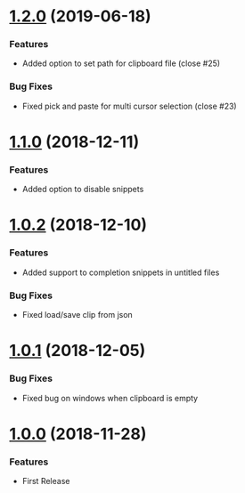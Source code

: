 # [1.2.0](https://github.com/edgardmessias/vscode.clipboard-manager/releases/tag/v1.2.0) (2019-06-18)

### Features

- Added option to set path for clipboard file (close #25)

### Bug Fixes

- Fixed pick and paste for multi cursor selection (close #23)

# [1.1.0](https://github.com/edgardmessias/vscode.clipboard-manager/releases/tag/v1.1.0) (2018-12-11)

### Features

- Added option to disable snippets

# [1.0.2](https://github.com/edgardmessias/vscode.clipboard-manager/releases/tag/v1.0.2) (2018-12-10)

### Features

- Added support to completion snippets in untitled files

### Bug Fixes

- Fixed load/save clip from json

# [1.0.1](https://github.com/edgardmessias/vscode.clipboard-manager/releases/tag/v1.0.1) (2018-12-05)

### Bug Fixes

- Fixed bug on windows when clipboard is empty

# [1.0.0](https://github.com/edgardmessias/vscode.clipboard-manager/releases/tag/v1.0.0) (2018-11-28)

### Features

- First Release